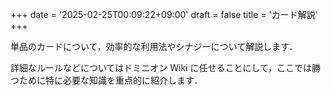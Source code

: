 +++
date = '2025-02-25T00:09:22+09:00'
draft = false
title = 'カード解説'
+++

単品のカードについて，効率的な利用法やシナジーについて解説します．

詳細なルールなどについてはドミニオン Wiki に任せることにして，ここでは勝つために特に必要な知識を重点的に紹介します．
